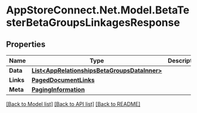 # AppStoreConnect.Net.Model.BetaTesterBetaGroupsLinkagesResponse

## Properties

Name | Type | Description | Notes
------------ | ------------- | ------------- | -------------
**Data** | [**List&lt;AppRelationshipsBetaGroupsDataInner&gt;**](AppRelationshipsBetaGroupsDataInner.md) |  | 
**Links** | [**PagedDocumentLinks**](PagedDocumentLinks.md) |  | 
**Meta** | [**PagingInformation**](PagingInformation.md) |  | [optional] 

[[Back to Model list]](../README.md#documentation-for-models) [[Back to API list]](../README.md#documentation-for-api-endpoints) [[Back to README]](../README.md)

